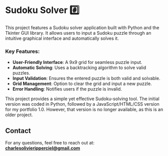 # Sudoku Solver #️⃣  

This project features a Sudoku solver application built with Python and the Tkinter GUI library. It allows users to input a Sudoku puzzle through an intuitive graphical interface and automatically solves it.  

### Key Features:  
- **User-Friendly Interface**: A 9x9 grid for seamless puzzle input.  
- **Automatic Solving**: Uses a backtracking algorithm to solve valid puzzles.  
- **Input Validation**: Ensures the entered puzzle is both valid and solvable.  
- **Grid Management**: Option to clear the grid and input a new puzzle.  
- **Error Handling**: Notifies users if the puzzle is invalid.  

This project provides a simple yet effective Sudoku-solving tool. The initial version was coded in Python, followed by a JavaScript/HTML/CSS version for my portfolio 1.0. However, that version is no longer available, as this is an older project.  

## Contact  
For any questions, feel free to reach out at: **charlesolivieripperciel@gmail.com**  
